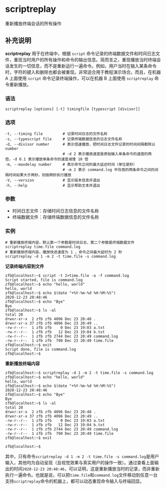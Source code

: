 scriptreplay
===

重新播放终端会话的所有操作

## 补充说明

**scriptreplay** 用于在终端中，根据 `script` 命令记录的终端数据文件和时间日志文件，重现当时用户的所有操作和命令的输出信息。简而言之，重现播放当时终端会话发生的一切信息，而不是重新运行一遍命令。例如，用户当时在输入某条命令时，字符的键入和删除也都会被重现。非常适合用于教程演示场合。而且，在机器 A 上面使用 `script` 命令记录终端操作，可以在机器 B 上面使用 `scriptreplay` 命令重新播放。


###  语法

```shell
scriptreplay [options] [-t] timingfile [typescript [divisor]]
```

###  选项

```shell
-t, --timing file         # 记录时间日志的文件名称
-s, --typescript file     # 记录终端数据信息的日志文件名称
-d, --divisor number      # 表示倍速播放，把时间日志文件记录的时间间隔都除以 number
                          # -d 2 表示播放速度是原始输入单条命令的速度的两倍，-d 0.1 表示播放单条命令的速度减慢 10 倍
-m, --maxdelay number     # 表示命令之间的最大延迟时间（单位是秒）
                          # -m 2 表示 command.log 中存放的两条命令之间的间隔时间如果大于两秒，则按两秒执行播放
-V, --version             # 显示版本信息并退出
-h, --help                # 显示帮助文本并退出
```

###  参数

* 时间日志文件：存储时间日志信息的文件名称
* 终端数据文件：存储终端数据信息的文件名称

###  实例

```shell
# 重新播放终端内容，默认第一个参数是时间日志，第二个参数是终端数据文件
scriptreplay time.file command.log
# 重新播放终端内容，播放快进速度为 1 ，命令之间最大延时为 2 秒
scriptreplay -d 1 -m 2 -t time.file -s command.log
```

 **记录终端内容到文件** 

```shell
zfb@localhost:~$ script -t 2>time.file -a -f command.log
Script started, file is command.log
zfb@localhost:~$ echo "hello, world"
hello, world
zfb@localhost:~$ echo $(date "+%Y-%m-%d %H:%M:%S")
2020-12-23 20:48:46
zfb@localhost:~$ echo "Bye"
Bye
zfb@localhost:~$ ls -al
total 20
drwxr-xr-x  2 zfb zfb 4096 Dec 23 20:48 .
drwxr-xr-x 37 zfb zfb 4096 Dec 23 20:49 ..
-rw-r--r--  1 zfb zfb    0 Dec 23 19:03 a.txt
-rw-r--r--  1 zfb zfb   12 Dec 23 19:04 b.txt
-rw-r--r--  1 zfb zfb 2744 Dec 23 20:49 command.log
-rw-r--r--  1 zfb zfb  790 Dec 23 20:49 time.file
zfb@localhost:~$ exit
Script done, file is command.log
zfb@localhost:~$
```

 **重新播放终端内容** 

```shell
zfb@localhost:~$ scriptreplay -d 1 -m 2 -t time.file -s command.log
zfb@localhost:~$ echo "hello, world"
hello, world
zfb@localhost:~$ echo $(date "+%Y-%m-%d %H:%M:%S")
2020-12-23 20:48:46
zfb@localhost:~$ echo "Bye"
Bye
zfb@localhost:~$ ls -al
total 20
drwxr-xr-x  2 zfb zfb 4096 Dec 23 20:48 .
drwxr-xr-x 37 zfb zfb 4096 Dec 23 20:49 ..
-rw-r--r--  1 zfb zfb    0 Dec 23 19:03 a.txt
-rw-r--r--  1 zfb zfb   12 Dec 23 19:04 b.txt
-rw-r--r--  1 zfb zfb 2744 Dec 23 20:49 command.log
-rw-r--r--  1 zfb zfb  790 Dec 23 20:49 time.file
zfb@localhost:~$ exit

zfb@localhost:~$
```

其中，只有命令`scriptreplay -d 1 -m 2 -t time.file -s command.log`是用户输入，其他均为自动呈现（且视觉效果与真实用户的操作一致）。通过查看上面输出的时间`2020-12-23 20:48:46`，可以证明，这是重新播放当时的记录，而非重新执行一遍命令。也就是说，可以把`time.file`和`command.log`文件移动到任意一台支持`scriptreplay`命令的机器上，都可以动态重现命令输入与终端回显。

<!-- Linux命令行搜索引擎：https://jaywcjlove.github.io/linux-command/ -->
